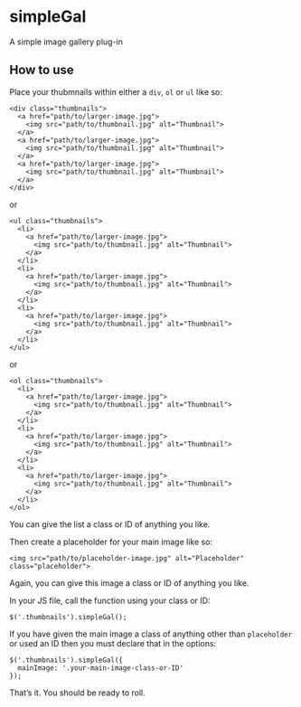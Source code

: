 # simpleGal

A simple image gallery plug-in

## How to use

Place your thubmnails within either a <code>div</code>, <code>ol</code> or <code>ul</code> like so:

<pre><code>&lt;div class="thumbnails"&gt;
  &lt;a href="path/to/larger-image.jpg"&gt;
    &lt;img src="path/to/thumbnail.jpg" alt="Thumbnail"&gt;
  &lt;/a&gt;
  &lt;a href="path/to/larger-image.jpg"&gt;
    &lt;img src="path/to/thumbnail.jpg" alt="Thumbnail"&gt;
  &lt;/a&gt;
  &lt;a href="path/to/larger-image.jpg"&gt;
    &lt;img src="path/to/thumbnail.jpg" alt="Thumbnail"&gt;
  &lt;/a&gt;
&lt;/div&gt;</code></pre>

or

<pre><code>&lt;ul class="thumbnails"&gt;
  &lt;li&gt;
    &lt;a href="path/to/larger-image.jpg"&gt;
      &lt;img src="path/to/thumbnail.jpg" alt="Thumbnail"&gt;
    &lt;/a&gt;
  &lt;/li&gt;
  &lt;li&gt;
    &lt;a href="path/to/larger-image.jpg"&gt;
      &lt;img src="path/to/thumbnail.jpg" alt="Thumbnail"&gt;
    &lt;/a&gt;
  &lt;/li&gt;
  &lt;li&gt;
    &lt;a href="path/to/larger-image.jpg"&gt;
      &lt;img src="path/to/thumbnail.jpg" alt="Thumbnail"&gt;
    &lt;/a&gt;
  &lt;/li&gt;
&lt;/ul&gt;</code></pre>

or

<pre><code>&lt;ol class="thumbnails"&gt;
  &lt;li&gt;
    &lt;a href="path/to/larger-image.jpg"&gt;
      &lt;img src="path/to/thumbnail.jpg" alt="Thumbnail"&gt;
    &lt;/a&gt;
  &lt;/li&gt;
  &lt;li&gt;
    &lt;a href="path/to/larger-image.jpg"&gt;
      &lt;img src="path/to/thumbnail.jpg" alt="Thumbnail"&gt;
    &lt;/a&gt;
  &lt;/li&gt;
  &lt;li&gt;
    &lt;a href="path/to/larger-image.jpg"&gt;
      &lt;img src="path/to/thumbnail.jpg" alt="Thumbnail"&gt;
    &lt;/a&gt;
  &lt;/li&gt;
&lt;/ol&gt;</code></pre>

You can give the list a class or ID of anything you like.

Then create a placeholder for your main image like so:

<pre><code>&lt;img src="path/to/placeholder-image.jpg" alt="Placeholder" class="placeholder"&gt;</code></pre>

Again, you can give this image a class or ID of anything you like.

In your JS file, call the function using your class or ID:

<pre><code>$('.thumbnails').simpleGal();</code></pre>

If you have given the main image a class of anything other than <code>placeholder</code> or used an ID then you must declare that in the options:

<pre><code>$('.thumbnails').simpleGal({
  mainImage: '.your-main-image-class-or-ID'
});</code></pre>

That&rsquo;s it. You should be ready to roll.